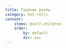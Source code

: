 ```yaml
---
title: Горячие роллы
category: hot-rolls
content:
    items: @self.children
    order:
        by: default
        dir: asc
---
```


